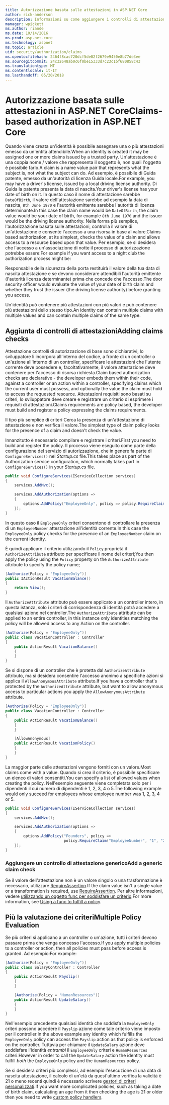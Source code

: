 ```yaml
---
title: Autorizzazione basata sulle attestazioni in ASP.NET Core
author: rick-anderson
description: Informazioni su come aggiungere i controlli di attestazioni per l'autorizzazione in un'applicazione ASP.NET Core.
manager: wpickett
ms.author: riande
ms.date: 10/14/2016
ms.prod: asp.net-core
ms.technology: aspnet
ms.topic: article
uid: security/authorization/claims
ms.openlocfilehash: 2464f8cac720dcf5de02f2679e9450e8b77de3ee
ms.sourcegitcommit: 24c32648ab0c6f0be15333d7c23c1bf680858c43
ms.translationtype: MT
ms.contentlocale: it-IT
ms.lasthandoff: 05/20/2018
---
```

# <a name="claims-based-authorization-in-aspnet-core"></a><span data-ttu-id="2dde4-103">Autorizzazione basata sulle attestazioni in ASP.NET Core</span><span class="sxs-lookup"><span data-stu-id="2dde4-103">Claims-based authorization in ASP.NET Core</span></span>

<a name="security-authorization-claims-based"></a>

<span data-ttu-id="2dde4-104">Quando viene creata un'identità è possibile assegnare una o più attestazioni emesso da un'entità attendibile.</span><span class="sxs-lookup"><span data-stu-id="2dde4-104">When an identity is created it may be assigned one or more claims issued by a trusted party.</span></span> <span data-ttu-id="2dde4-105">Un'attestazione è una coppia nome / valore che rappresenta il soggetto è, non quali l'oggetto è possibile farlo.</span><span class="sxs-lookup"><span data-stu-id="2dde4-105">A claim is a name value pair that represents what the subject is, not what the subject can do.</span></span> <span data-ttu-id="2dde4-106">Ad esempio, è possibile di Guida patente, emesso da un'autorità di licenza Guida locale.</span><span class="sxs-lookup"><span data-stu-id="2dde4-106">For example, you may have a driver's license, issued by a local driving license authority.</span></span> <span data-ttu-id="2dde4-107">Di Guida la patente presenta la data di nascita.</span><span class="sxs-lookup"><span data-stu-id="2dde4-107">Your driver's license has your date of birth on it.</span></span> <span data-ttu-id="2dde4-108">In questo caso il nome di attestazione sarebbe `DateOfBirth`, il valore dell'attestazione sarebbe ad esempio la data di nascita, `8th June 1970` e l'autorità emittente sarebbe l'autorità di licenza determinante.</span><span class="sxs-lookup"><span data-stu-id="2dde4-108">In this case the claim name would be `DateOfBirth`, the claim value would be your date of birth, for example `8th June 1970` and the issuer would be the driving license authority.</span></span> <span data-ttu-id="2dde4-109">Nella forma più semplice, l'autorizzazione basata sulle attestazioni, controlla il valore di un'attestazione e consente l'accesso a una risorsa in base al valore.</span><span class="sxs-lookup"><span data-stu-id="2dde4-109">Claims based authorization, at its simplest, checks the value of a claim and allows access to a resource based upon that value.</span></span> <span data-ttu-id="2dde4-110">Per esempio, se si desidera che l'accesso a un'associazione di notte il processo di autorizzazione potrebbe essere:</span><span class="sxs-lookup"><span data-stu-id="2dde4-110">For example if you want access to a night club the authorization process might be:</span></span>

<span data-ttu-id="2dde4-111">Responsabile della sicurezza della porta restituirà il valore della tua data di nascita attestazione e se devono considerare attendibili l'autorità emittente (l'autorità licenza determinante) prima che concede che l'accesso.</span><span class="sxs-lookup"><span data-stu-id="2dde4-111">The door security officer would evaluate the value of your date of birth claim and whether they trust the issuer (the driving license authority) before granting you access.</span></span>

<span data-ttu-id="2dde4-112">Un'identità può contenere più attestazioni con più valori e può contenere più attestazioni dello stesso tipo.</span><span class="sxs-lookup"><span data-stu-id="2dde4-112">An identity can contain multiple claims with multiple values and can contain multiple claims of the same type.</span></span>

## <a name="adding-claims-checks"></a><span data-ttu-id="2dde4-113">Aggiunta di controlli di attestazioni</span><span class="sxs-lookup"><span data-stu-id="2dde4-113">Adding claims checks</span></span>

<span data-ttu-id="2dde4-114">Attestazione controlli di autorizzazione di base sono dichiarativi, lo sviluppatore li incorpora all'interno del codice, a fronte di un controller o un'azione all'interno di un controller, specificare le attestazioni che l'utente corrente deve possedere e, facoltativamente, il valore attestazione deve contenere per l'accesso di risorsa richiesta.</span><span class="sxs-lookup"><span data-stu-id="2dde4-114">Claim based authorization checks are declarative - the developer embeds them within their code, against a controller or an action within a controller, specifying claims which the current user must possess, and optionally the value the claim must hold to access the requested resource.</span></span> <span data-ttu-id="2dde4-115">Attestazioni requisiti sono basati su criteri, lo sviluppatore deve creare e registrare un criterio di esprimere i requisiti di attestazioni.</span><span class="sxs-lookup"><span data-stu-id="2dde4-115">Claims requirements are policy based, the developer must build and register a policy expressing the claims requirements.</span></span>

<span data-ttu-id="2dde4-116">Il tipo più semplice di criteri Cerca la presenza di un'attestazione di attestazione e non verifica il valore.</span><span class="sxs-lookup"><span data-stu-id="2dde4-116">The simplest type of claim policy looks for the presence of a claim and doesn't check the value.</span></span>

<span data-ttu-id="2dde4-117">Innanzitutto è necessario compilare e registrare i criteri.</span><span class="sxs-lookup"><span data-stu-id="2dde4-117">First you need to build and register the policy.</span></span> <span data-ttu-id="2dde4-118">Il processo viene eseguito come parte della configurazione del servizio di autorizzazione, che in genere fa parte di `ConfigureServices()` nel *Startup.cs* file.</span><span class="sxs-lookup"><span data-stu-id="2dde4-118">This takes place as part of the Authorization service configuration, which normally takes part in `ConfigureServices()` in your *Startup.cs* file.</span></span>

```csharp
public void ConfigureServices(IServiceCollection services)
{
    services.AddMvc();

    services.AddAuthorization(options =>
    {
        options.AddPolicy("EmployeeOnly", policy => policy.RequireClaim("EmployeeNumber"));
    });
}
```

<span data-ttu-id="2dde4-119">In questo caso il `EmployeeOnly` criteri consentono di controllare la presenza di un `EmployeeNumber` attestazione all'identità corrente.</span><span class="sxs-lookup"><span data-stu-id="2dde4-119">In this case the `EmployeeOnly` policy checks for the presence of an `EmployeeNumber` claim on the current identity.</span></span>

<span data-ttu-id="2dde4-120">È quindi applicare il criterio utilizzando il `Policy` proprietà il `AuthorizeAttribute` attributo per specificare il nome dei criteri;</span><span class="sxs-lookup"><span data-stu-id="2dde4-120">You then apply the policy using the `Policy` property on the `AuthorizeAttribute` attribute to specify the policy name;</span></span>

```csharp
[Authorize(Policy = "EmployeeOnly")]
public IActionResult VacationBalance()
{
    return View();
}
```

<span data-ttu-id="2dde4-121">Il `AuthorizeAttribute` attributo può essere applicato a un controller intero, in questa istanza, solo i criteri di corrispondenza di identità potrà accedere a qualsiasi azione nel controller.</span><span class="sxs-lookup"><span data-stu-id="2dde4-121">The `AuthorizeAttribute` attribute can be applied to an entire controller, in this instance only identities matching the policy will be allowed access to any Action on the controller.</span></span>

```csharp
[Authorize(Policy = "EmployeeOnly")]
public class VacationController : Controller
{
    public ActionResult VacationBalance()
    {
    }
}
```

<span data-ttu-id="2dde4-122">Se si dispone di un controller che è protetta dal `AuthorizeAttribute` attributo, ma si desidera consentire l'accesso anonimo a specifiche azioni si applica il `AllowAnonymousAttribute` attributo.</span><span class="sxs-lookup"><span data-stu-id="2dde4-122">If you have a controller that's protected by the `AuthorizeAttribute` attribute, but want to allow anonymous access to particular actions you apply the `AllowAnonymousAttribute` attribute.</span></span>

```csharp
[Authorize(Policy = "EmployeeOnly")]
public class VacationController : Controller
{
    public ActionResult VacationBalance()
    {
    }

    [AllowAnonymous]
    public ActionResult VacationPolicy()
    {
    }
}
```

<span data-ttu-id="2dde4-123">La maggior parte delle attestazioni vengono forniti con un valore.</span><span class="sxs-lookup"><span data-stu-id="2dde4-123">Most claims come with a value.</span></span> <span data-ttu-id="2dde4-124">Quando si crea il criterio, è possibile specificare un elenco di valori consentiti.</span><span class="sxs-lookup"><span data-stu-id="2dde4-124">You can specify a list of allowed values when creating the policy.</span></span> <span data-ttu-id="2dde4-125">Nell'esempio seguente viene completata solo per i dipendenti il cui numero di dipendenti è 1, 2, 3, 4 o 5.</span><span class="sxs-lookup"><span data-stu-id="2dde4-125">The following example would only succeed for employees whose employee number was 1, 2, 3, 4 or 5.</span></span>

```csharp
public void ConfigureServices(IServiceCollection services)
{
    services.AddMvc();

    services.AddAuthorization(options =>
    {
        options.AddPolicy("Founders", policy =>
                          policy.RequireClaim("EmployeeNumber", "1", "2", "3", "4", "5"));
    });
}
```

### <a name="add-a-generic-claim-check"></a><span data-ttu-id="2dde4-126">Aggiungere un controllo di attestazione generico</span><span class="sxs-lookup"><span data-stu-id="2dde4-126">Add a generic claim check</span></span>

<span data-ttu-id="2dde4-127">Se il valore dell'attestazione non è un valore singolo o una trasformazione è necessario, utilizzare [RequireAssertion](/dotnet/api/microsoft.aspnetcore.authorization.authorizationpolicybuilder.requireassertion).</span><span class="sxs-lookup"><span data-stu-id="2dde4-127">If the claim value isn't a single value or a transformation is required, use [RequireAssertion](/dotnet/api/microsoft.aspnetcore.authorization.authorizationpolicybuilder.requireassertion).</span></span> <span data-ttu-id="2dde4-128">Per altre informazioni, vedere [utilizzando un oggetto func per soddisfare un criterio](xref:security/authorization/policies#using-a-func-to-fulfill-a-policy).</span><span class="sxs-lookup"><span data-stu-id="2dde4-128">For more information, see [Using a func to fulfill a policy](xref:security/authorization/policies#using-a-func-to-fulfill-a-policy).</span></span>

## <a name="multiple-policy-evaluation"></a><span data-ttu-id="2dde4-129">Più la valutazione dei criteri</span><span class="sxs-lookup"><span data-stu-id="2dde4-129">Multiple Policy Evaluation</span></span>

<span data-ttu-id="2dde4-130">Se più criteri si applicano a un controller o un'azione, tutti i criteri devono passare prima che venga concesso l'accesso.</span><span class="sxs-lookup"><span data-stu-id="2dde4-130">If you apply multiple policies to a controller or action, then all policies must pass before access is granted.</span></span> <span data-ttu-id="2dde4-131">Ad esempio:</span><span class="sxs-lookup"><span data-stu-id="2dde4-131">For example:</span></span>

```csharp
[Authorize(Policy = "EmployeeOnly")]
public class SalaryController : Controller
{
    public ActionResult Payslip()
    {
    }

    [Authorize(Policy = "HumanResources")]
    public ActionResult UpdateSalary()
    {
    }
}
```

<span data-ttu-id="2dde4-132">Nell'esempio precedente qualsiasi identità che soddisfa la `EmployeeOnly` criteri possono accedere il `Payslip` azione come tale criterio viene imposto per il controller.</span><span class="sxs-lookup"><span data-stu-id="2dde4-132">In the above example any identity which fulfills the `EmployeeOnly` policy can access the `Payslip` action as that policy is enforced on the controller.</span></span> <span data-ttu-id="2dde4-133">Tuttavia per chiamare il `UpdateSalary` azione deve soddisfare l'identità *entrambi* il `EmployeeOnly` criteri e `HumanResources` criteri.</span><span class="sxs-lookup"><span data-stu-id="2dde4-133">However in order to call the `UpdateSalary` action the identity must fulfill *both* the `EmployeeOnly` policy and the `HumanResources` policy.</span></span>

<span data-ttu-id="2dde4-134">Se si desidera criteri più complessi, ad esempio l'esecuzione di una data di nascita attestazione, il calcolo di un'età da quest'ultimo verifica la validità è 21 o meno recenti quindi è necessario scrivere [gestori di criteri personalizzati](xref:security/authorization/policies).</span><span class="sxs-lookup"><span data-stu-id="2dde4-134">If you want more complicated policies, such as taking a date of birth claim, calculating an age from it then checking the age is 21 or older then you need to write [custom policy handlers](xref:security/authorization/policies).</span></span>
